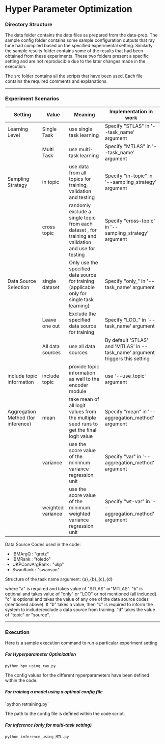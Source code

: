 <h1> Hyper Parameter Optimization </h1>

<h3> Directory Structure </h3>

The data folder contains the data files as prepared from the data-prep. The sample config folder contains some sample configuration outputs that ray tune had compiled based on the specified experimental setting. Similarly the sample results folder contains some of the results that had been obtained from these experiments. These two folders present a specific setting and are not reproducible due to the later changes made in the execution. 

The src folder contains all the scripts that have been used. Each file contains the required comments and explanations. 

---
<h3> Experiment Scenarios </h3>

| Setting | Value | Meaning | Implementation in work | 
|-------|-------- | ------- | ------- |
| Learning Level | Single Task | use single task learning | Specify "STLAS" in '--task_name' argument |
|| Multi Task | use multi-task learning | Specify "MTLAS" in '--task_name' argument |
| Sampling Strategy | in topic | use data from all topics for training, validation and testing | Specify "in-topic" in '--sampling_strategy' argument |
|| cross topic | randomly exclude a single topic from each dataset , for training and validation and use for testing | Specify "cross-topic" in '--sampling_strategy' argument |
| Data Source Selection | single dataset | Only use the specified data source for training (applicable only for single task learning) | Specify "only_" in '--task_name' argument |
|| Leave one out | Exclude the specified data source for training | Specify "LOO_" in '--task_name' argument |
|| All data sources | use all data sources | By default 'STLAS' and 'MTLAS' in --task_name' argument triggers this setting |
| include topic information | include topic | provide topic information as well to the encoder module | use '--use_topic' argument |
|Aggregation Method (for inference)| mean| take mean of all logit values from the multiple seed runs to get the final logit value | Specify "mean" in '--aggregation_method' argument |
|| variance | use the score value of the minimum variance regression unit | Specify "var" in '--aggregation_method' argument |
|| weighted variance | use the score value of the minimum weighted variance regression unit | Specify "wt-var" in '--aggregation_method' argument |

Data Source Codes used in the code:

- IBMArgQ : "gretz"
- IBMRank : "toledo"
- UKPConvArgRank : "ukp"
- SwanRank : "swanson"

Structure of the task name argument:
{a}\_{b}\_{c}\_{d}

where "a" is required and takes value of "STLAS" or"MTLAS". "b" is optional and takes value of "only" or "LOO" or not mentioned (all included). "c" is optional and takes the value of any one of the data source codes (mentioned above). If "b" takes a value, then "c" is required to inform the system to include/exclude a data source from training. "d" takes the value of "topic" or "source". 

---
<h3> Execution </h3>

Here is a sample execution command to run a particular experiment setting.

<h5> For Hyperparameter Optimization </h5>

`python hpo_using_ray.py`

The config values for the different hyperparameters have been defined within the code. 

<h5> For training a model using a optimal config file </h5>
`python retraining.py`

The path to the config file is defined within the code script.

<h5> For inference (only for multi-task setting) </h5>

`python inference_using_MTL.py`


